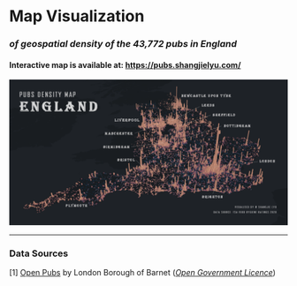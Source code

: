 # Map Visualization

### *of geospatial density of the 43,772 pubs in England*

#### Interactive map is available at: https://pubs.shangjielyu.com/

![preview](docs/og_img.png)

---

### Data Sources

[1] [Open Pubs](https://www.data.gov.uk/dataset/87820f5d-d752-47d9-a22b-8fe88b2708f0/open-pubs-barnet-uk) by London Borough of Barnet (*[Open Government Licence](https://www.nationalarchives.gov.uk/doc/open-government-licence/version/3/)*)
